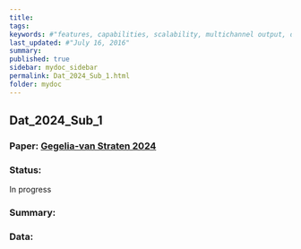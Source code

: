 ```yaml
---
title: 
tags:
keywords: #"features, capabilities, scalability, multichannel output, dita, hats, comparison, benefits"
last_updated: #"July 16, 2016"
summary:
published: true
sidebar: mydoc_sidebar
permalink: Dat_2024_Sub_1.html
folder: mydoc
---
```


## Dat_2024_Sub_1

### Paper: [Gegelia-van Straten 2024](https://arxiv.org/abs/2408.10183)

### Status: 
In progress

### Summary:

### Data:



<!-- ## Linked Databases

The following features are not available.

Database | Supported | Notes
--------|-----------|-----------
[LMFDB](https://www.lmfdb.org/) | Not started | | -->

<!-- {% include links.html %} -->
